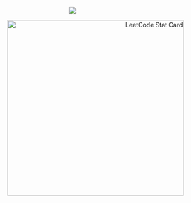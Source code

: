 <body>

  <p align="center">
    <a href="https://github.com/ibbvs/readme-typing-svg">
      <img src="https://readme-typing-svg.demolab.com/?lines=сhickie+brickie+and+the+ladies;сhickie+brickie+and+the+ladies;сhickie+brickie+and+the+ladies;а;қ;с;ү;й;е;к;&font=Fira%20Code&center=true&width=440&height=45&color=8796cc&vCenter=true& ause=1000&size=22" /></a>
  </p>
  
  <div align="right">
    <img  alt="LeetCode Stat Card" src="https://leetcode-stats-six.vercel.app/?username=ibbvs&theme=dark" width="400"/>
  </div>
    
</body>



<!--
**ibbvs/ibbvs** is a ✨ _special_ ✨ repository because its `README.md` (this file) appears on your GitHub profile.

Here are some ideas to get you started:

- 🔭 I’m currently working on ...
- 🌱 I’m currently learning ...
- 👯 I’m looking to collaborate on ...
- 🤔 I’m looking for help with ...
- 💬 Ask me about ...
- 📫 How to reach me: ...
- 😄 Pronouns: ...
- ⚡ Fun fact: ...
-->
